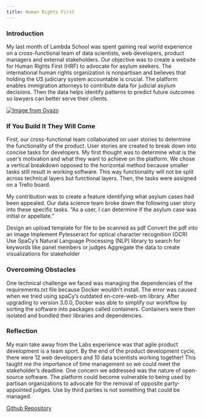 ```yaml
---
title: Human Rights First
---
```


### Introduction

My last month of Lambda School was spent gaining real world experience on a cross-functional team of data scientists, web developers, product managers and external stakeholders. Our objective was to create a website for Human Rights First (HRF) to advocate for asylum seekers. The international human rights organization is nonpartisan and believes that holding the US judiciary system accountable is crucial. The platform enables immigration attorneys to contribute data for judicial asylum decisions. Then the data helps identify patterns to predict future outcomes so lawyers can better serve their clients. 

[![Image from Gyazo](https://i.gyazo.com/905f197cff1a96d817f0159164a62651.png)](https://gyazo.com/905f197cff1a96d817f0159164a62651)

### If You Build It They Will Come

First, our cross-functional team collaborated on user stories to determine the functionality of the product. User stories are created to break down into concise tasks for developers. My first thought was to determine what is the user’s motivation and what they want to achieve on the platform. We chose a vertical breakdown opposed to the horizontal method because smaller tasks still result in working software. This way functionality will not be split across technical layers but functional layers. Then, the tasks were assigned on a Trello board. 
 
My contribution was to create a feature identifying what asylum cases had been appealed. Our data science team broke down the following user story into these specific tasks. 
“As a user, I can determine if the asylum case was initial or appellate.”

Design an upload template for file to be scanned as pdf
Convert the pdf into an image
Implement Pytesseract for optical character recognition (OCR)
Use SpaCy’s Natural Language Processing (NLP) library to search for keywords like panel members or judges
Aggregate the data to create visualizations for stakeholder


### Overcoming Obstacles

One technical challenge we faced was managing the dependencies of the requirements.txt file because Docker wouldn’t install. The error was caused when we tried using spaCy’s outdated en-core-web-sm library. After upgrading to version 3.0.0, Docker was able to simplify our workflow by sorting the software into packages called containers. Containers were then isolated and bundled their libraries and dependencies.


### Reflection

My main take away from the Labs experience was that agile product development is a team sport. By the end of the product development cycle, there were 12 web developers and 10 data scientists working together! This taught me the importance of time management so we could meet the stakeholder’s deadline. One concern we addressed was the nature of open-source software. The platform could become vulnerable to being used by partisan organizations to advocate for the removal of opposite party-appointed judges. Use by third parties is not something that could be managed.

[Github Repository](https://github.com/Lambda-School-Labs/human-rights-first-asylum-ds-a)
